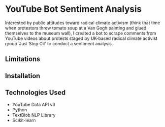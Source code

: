 # YouTube Bot Sentiment Analysis

Interested by public attitudes toward radical climate activism (think that time when protestors threw tomato soup at a Van Gogh painting and glued themselves to the museum wall), I created a bot to scrape comments from YouTube videos about protests staged by UK-based radical climate activist group 'Just Stop Oil' to conduct a sentiment analysis. 


## Limitations


## Installation


## Technologies Used
- YouTube Data API v3
- Python
- TextBlob NLP Library
- Scikit-learn
